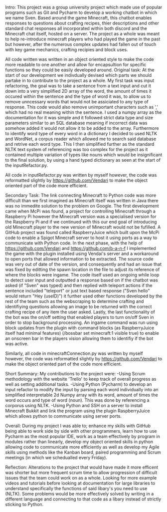 Intro:
This project was a group university project which made use of popular programs such as Git and Pycharm to develop a working chatbot in which we name Sven. Based around the game Minecraft, this chatbot enables responses to questions about crafting recipes, thier descriptions and other standard chat responses all incorporated within both discord and the Minecraft chat itself, hosted on a server. The project as a whole was meant to help re-introduce minecraft players who had played the game in the past but however, after the numerous complex updates had fallen out of touch with key game mechanics, crafting recipies and block uses.

All code written was written in an object oriented style to make the code more readable to one another and allow for encapsultion for specific functions so they could be easily developed around.
Original task:
At the start of our development we indivdually devised which parts we should partake in to contribute to the project as a whole. My first task was input refactoring, the goal was to take a sentence from a text input and cut it down into a very simplified 2D array of the word, the amount of times it occured within the sentence and the type of word it was, to allow us to remove unncessary words that would not be assiciated to any type of response. This code would also remove unimportant characters such as ',' which had no real meaning within the sentence. I used a numpy array as the documentation for it was simple and it followed strict data type and size parameters similar to an SQL database meaning if incorrect data was somehow added it would not allow it to be added to the array. Furthermore to identify word type of every word in a dictionary I decided to used NLTK and WordNet, a corpus reader which allowed me to search said database and retrive each word type. This I then simplified further as the standard NLTK text system of referencing was too complex for the project as it contained multiple variation of types like nouns which would be insignificant to the final solution, by using a hand typed dictionary as seen at the start of the inputRefactor.py.

All code in inputRefactor.py was written by myself however, the code was reformatted slightly by https://github.com/Vendari to make the object oriented part of the code more efficient.

Secondary Task:
The link connecting Minecraft to Python code was more difficult than we first imagined as Minecraft itself was written in Java there was no immedite solution to the problem on Google. The first development came when McPi was found, a project for controlling Minecraft through a Raspberry Pi however the Minecraft version was a specialised version for the Raspberry Pi and if we continued with this our end goal of introducing old Minecraft player to the new version of Minecraft would not be fufilled. A GitHub project was found called RaspberryJuice which built upon the McPi code to enable a Spigot Minecraft server to host it using ports as a way to communicate with Python code. In the next phase, with the help of https://github.com/Vendari and https://github.com/b-a-n-f I implemented the game with the plugin installed using Vendai's server and a workaround to open ports that allowed information to be extracted. The source code was very out of date of the version, and consequently and had an issue that was fixed by editting the spawn location in the file to adjust its reference of where the blocks were ingame. 
The code itself used an ongoing while loop to detect user input and outputted a response based on if the chatbot was asked (if "Sven" was typed) and then replied with teleport actions if the sentence included "teleport" or just text based response ("Sven hello" would return "Hey (useID)") it further used other functions developed by the rest of the team such as the webscraping to determine crafting and identifiying questions allowing an image to be returned with the correct crafting recipe of any item the user asked. Lastly, the last functionality of the bot was the on/off setting that enabled players to turn on/off Sven in order to stop background processing. An ingame command was run using block updates from the plugin with command blocks (as RaspberryJuice itself had minimal features) (/bossbar set minecraft:1 visible true) to enable an onscreen bar in the players vision allowing them to identifiy if the bot was active.

Similarly, all code in minecraftConnection.py was written by myself however, the code was reformatted slightly by https://github.com/Vendari to make the object oriented part of the code more efficient.

Short Summary:
My contributions to the project were:
-Using Scrum methodology with the website 'Trello' to keep track of overall progress as well as setting additional tasks.
-Using Python (Pycharm) to develop an input refactor to modify the input by parsing each word individually into an simplified interpretable 2d Numpy array with its word, amount of times the word occurs and type of word (noun). This was done by referencing a corporus using NLTK.
-Using Python and SSH on a server to install Minecraft Bukkit and link the program using the plugin RaspberryJuice which allows python to communicate using server ports.

Overall:
During my project I was able to; enhance my skills with GitHub being able to work side by side with other programmers, learn how to use Pycharm as the most popular IDE, work as a team effectively by program in modules rather than linearly, develop my object oriented skills in python allowing code to communicate more efficiently as well as develop my Agile skills using methods like the Kanban board, paired programming and Scrum meetings (in which we schedualled every Friday).

Reflection:
Alterations to the project that would have made it more efficent was shorter but more frequent scrum time to allow progression of difficult issues that the team could work on as a whole.
Looking for more example videos and tutorials before looking at documentation for large libraries to understand specifically the functions of said libary's you need to use (NLTK).
Some problems would be more effectively solved by writing in a different language and connecting to that code as a libary instead of strictly sticking to Python.
